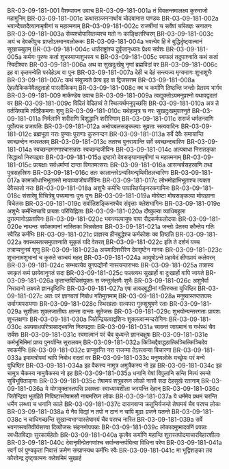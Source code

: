 BR-03-09-181-001	वैशम्पायन उवाच
BR-03-09-181-001a	तं विवक्षन्तमालक्ष्य कुरुराजो महामुनिम्
BR-03-09-181-001c	कथासञ्जननार्थाय चोदयामास पाण्डवः
BR-03-09-181-002a	भवान्दैवतदैत्यानामृषीणां च महात्मनाम्
BR-03-09-181-002c	राजर्षीणां च सर्वेषां चरितज्ञः सनातनः
BR-03-09-181-003a	सेव्यश्चोपासितव्यश्च मतो नः काङ्क्षितश्चिरम्
BR-03-09-181-003c	अयं च देवकीपुत्रः प्राप्तोऽस्मानवलोककः
BR-03-09-181-004a	भवत्येव हि मे बुद्धिर्दृष्ट्वात्मानं सुखाच्च्युतम्
BR-03-09-181-004c	धार्तराष्ट्रांश्च दुर्वृत्तानृध्यतः प्रेक्ष्य सर्वशः
BR-03-09-181-005a	कर्मणः पुरुषः कर्ता शुभस्याप्यशुभस्य च
BR-03-09-181-005c	स्वफलं तदुपाश्नाति कथं कर्ता स्विदीश्वरः
BR-03-09-181-006a	अथ वा सुखदुःखेषु नृणां ब्रह्मविदां वर
BR-03-09-181-006c	इह वा कृतमन्वेति परदेहेऽथ वा पुनः
BR-03-09-181-007a	देही च देहं सन्त्यज्य मृग्यमाणः शुभाशुभैः
BR-03-09-181-007c	कथं संयुज्यते प्रेत्य इह वा द्विजसत्तम
BR-03-09-181-008a	ऐहलौकिकमेवैतदुताहो पारलौकिकम्
BR-03-09-181-008c	क्व च कर्माणि तिष्ठन्ति जन्तोः प्रेतस्य भार्गव
BR-03-09-181-009	मार्कण्डेय उवाच
BR-03-09-181-009a	त्वद्युक्तोऽयमनुप्रश्नो यथावद्वदतां वर
BR-03-09-181-009c	विदितं वेदितव्यं ते स्थित्यर्थमनुपृच्छसि
BR-03-09-181-010a	अत्र ते वर्तयिष्यामि तदिहैकमनाः शृणु
BR-03-09-181-010c	यथेहामुत्र च नरः सुखदुःखमुपाश्नुते
BR-03-09-181-011a	निर्मलानि शरीराणि विशुद्धानि शरीरिणाम्
BR-03-09-181-011c	ससर्ज धर्मतन्त्राणि पूर्वोत्पन्नः प्रजापतिः
BR-03-09-181-012a	अमोघबलसङ्कल्पाः सुव्रताः सत्यवादिनः
BR-03-09-181-012c	ब्रह्मभूता नराः पुण्याः पुराणाः कुरुनन्दन
BR-03-09-181-013a	सर्वे देवैः समायान्ति स्वच्छन्देन नभस्तलम्
BR-03-09-181-013c	ततश्च पुनरायान्ति सर्वे स्वच्छन्दचारिणः
BR-03-09-181-014a	स्वच्छन्दमरणाश्चासन्नराः स्वच्छन्दजीविनः
BR-03-09-181-014c	अल्पबाधा निरातङ्का सिद्धार्था निरुपद्रवाः
BR-03-09-181-015a	द्रष्टारो देवसङ्घानामृषीणां च महात्मनाम्
BR-03-09-181-015c	प्रत्यक्षाः सर्वधर्माणां दान्ता विगतमत्सराः
BR-03-09-181-016a	आसन्वर्षसहस्राणि तथा पुत्रसहस्रिणः
BR-03-09-181-016c	ततः कालान्तरेऽन्यस्मिन्पृथिवीतलचारिणः
BR-03-09-181-017a	कामक्रोधाभिभूतास्ते मायाव्याजोपजीविनः
BR-03-09-181-017c	लोभमोहाभिभूताश्च त्यक्ता देवैस्ततो नराः
BR-03-09-181-018a	अशुभैः कर्मभिः पापास्तिर्यङ्नरकगामिनः
BR-03-09-181-018c	संसारेषु विचित्रेषु पच्यमानाः पुनः पुनः
BR-03-09-181-019a	मोघेष्टा मोघसङ्कल्पा मोघज्ञाना विचेतसः
BR-03-09-181-019c	सर्वातिशङ्किनश्चैव संवृत्ताः क्लेशभागिनः
BR-03-09-181-019e	अशुभैः कर्मभिश्चापि प्रायशः परिचिह्निताः
BR-03-09-181-020a	दौष्कुल्या व्याधिबहुला दुरात्मानोऽप्रतापिनः
BR-03-09-181-020c	भवन्त्यल्पायुषः पापा रौद्रकर्मफलोदयाः
BR-03-09-181-020e	नाथन्तः सर्वकामानां नास्तिका भिन्नसेतवः
BR-03-09-181-021a	जन्तोः प्रेतस्य कौन्तेय गतिः स्वैरिह कर्मभिः
BR-03-09-181-021c	प्राज्ञस्य हीनबुद्धेश्च कर्मकोशः क्व तिष्ठति
BR-03-09-181-022a	क्वस्थस्तत्समुपाश्नाति सुकृतं यदि वेतरत्
BR-03-09-181-022c	इति ते दर्शनं यच्च तत्राप्यनुनयं शृणु
BR-03-09-181-023a	अयमादिशरीरेण देवसृष्टेन मानवः
BR-03-09-181-023c	शुभानामशुभानां च कुरुते सञ्चयं महत्
BR-03-09-181-024a	आयुषोऽन्ते प्रहायेदं क्षीणप्रायं कलेवरम्
BR-03-09-181-024c	सम्भवत्येव युगपद्योनौ नास्त्यन्तराभवः
BR-03-09-181-025a	तत्रास्य स्वकृतं कर्म छायेवानुगतं सदा
BR-03-09-181-025c	फलत्यथ सुखार्हो वा दुःखार्हो वापि जायते
BR-03-09-181-026a	कृतान्तविधिसंयुक्तः स जन्तुर्लक्षणैः शुभैः
BR-03-09-181-026c	अशुभैर्वा निरादानो लक्ष्यते ज्ञानदृष्टिभिः
BR-03-09-181-027a	एषा तावदबुद्धीनां गतिरुक्ता युधिष्ठिर
BR-03-09-181-027c	अतः परं ज्ञानवतां निबोध गतिमुत्तमाम्
BR-03-09-181-028a	मनुष्यास्तप्ततपसः सर्वागमपरायणाः
BR-03-09-181-028c	स्थिरव्रताः सत्यपरा गुरुशुश्रूषणे रताः
BR-03-09-181-029a	सुशीलाः शुक्लजातीयाः क्षान्ता दान्ताः सुतेजसः
BR-03-09-181-029c	शुभयोन्यन्तरगताः प्रायशः शुभलक्षणाः
BR-03-09-181-030a	जितेन्द्रियत्वाद्वशिनः शुक्लत्वान्मन्दरोगिणः
BR-03-09-181-030c	अल्पबाधपरित्रासाद्भवन्ति निरुपद्रवाः
BR-03-09-181-031a	च्यवन्तं जायमानं च गर्भस्थं चैव सर्वशः
BR-03-09-181-031c	स्वमात्मानं परं चैव बुध्यन्ते ज्ञानचक्षुषः
BR-03-09-181-031e	कर्मभूमिमिमां प्राप्य पुनर्यान्ति सुरालयम्
BR-03-09-181-032a	किञ्चिद्दैवाद्धठात्किञ्चित्किञ्चिदेव स्वकर्मभिः
BR-03-09-181-032c	प्राप्नुवन्ति नरा राजन्मा तेऽस्त्वन्या विचारणा
BR-03-09-181-033a	इमामत्रोपमां चापि निबोध वदतां वर
BR-03-09-181-033c	मनुष्यलोके यच्छ्रेयः परं मन्ये युधिष्ठिर
BR-03-09-181-034a	इह वैकस्य नामुत्र अमुत्रैकस्य नो इह
BR-03-09-181-034c	इह चामुत्र चैकस्य नामुत्रैकस्य नो इह
BR-03-09-181-035a	धनानि येषां विपुलानि सन्ति नित्यं रमन्ते सुविभूषिताङ्गाः
BR-03-09-181-035c	तेषामयं शत्रुवरघ्न लोको नासौ सदा देहसुखे रतानाम्
BR-03-09-181-036a	ये योगयुक्तास्तपसि प्रसक्ताः स्वाध्यायशीला जरयन्ति देहान्
BR-03-09-181-036c	जितेन्द्रिया भूतहिते निविष्टास्तेषामसौ नायमरिघ्न लोकः
BR-03-09-181-037a	ये धर्ममेव प्रथमं चरन्ति धर्मेण लब्ध्वा च धनानि काले
BR-03-09-181-037c	दारानवाप्य क्रतुभिर्यजन्ते तेषामयं चैव परश्च लोकः
BR-03-09-181-038a	ये नैव विद्यां न तपो न दानं न चापि मूढाः प्रजने यतन्ते
BR-03-09-181-038c	न चाधिगच्छन्ति सुखान्यभाग्यास्तेषामयं चैव परश्च नास्ति
BR-03-09-181-039a	सर्वे भवन्तस्त्वतिवीर्यसत्त्वा दिव्यौजसः संहननोपपन्नाः
BR-03-09-181-039c	लोकादमुष्मादवनिं प्रपन्नाः स्वधीतविद्याः सुरकार्यहेतोः
BR-03-09-181-040a	कृत्वैव कर्माणि महान्ति शूरास्तपोदमाचारविहारशीलाः
BR-03-09-181-040c	देवानृषीन्प्रेतगणांश्च सर्वान्सन्तर्पयित्वा विधिना परेण
BR-03-09-181-041a	स्वर्गं परं पुण्यकृतां निवासं क्रमेण सम्प्राप्स्यथ कर्मभिः स्वैः
BR-03-09-181-041c	मा भूद्विशङ्का तव कौरवेन्द्र दृष्ट्वात्मनः क्लेशमिमं सुखार्ह
